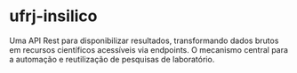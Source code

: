 # ufrj-insilico
Uma API Rest para disponibilizar resultados, transformando dados brutos em recursos científicos acessíveis via endpoints. O mecanismo central para a automação e reutilização de pesquisas de laboratório.

